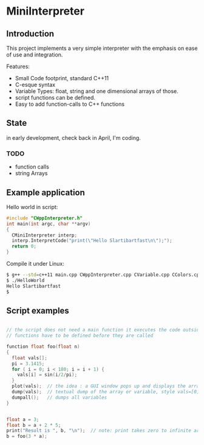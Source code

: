 # MiniInterpreter

## Introduction

This project implements a very simple interpreter with the emphasis on ease of use and integration.

Features:
- Small Code footprint, standard C++11
- C-esque syntax
- Variable Types: float, string and one dimensional arrays of those.
- script functions can be defined.
- Easy to add function-calls to C++ functions

## State
in early development, check back in April, I'm coding.

### TODO
- function calls
- string Arrays


## Example application


Hello world in script:

```c
#include "CWppInterpreter.h"
int main(int argc, char **argv)
{
  CMiniInterpreter interp;
  interp.InterpretCode("print(\"Hello Slartibartfast\n\");");
  return 0;
}
```

Compile it under Linux:

```bash
$ g++ --std=c++11 main.cpp CWppInterpreter.cpp CVariable.cpp CColors.cpp -o Hello
$ ./HelloWorld
Hello Slartibartfast
$
```

## Script examples
```c

// the script does not need a main function it executes the code outside a function definition
// functions have to be defined before they are called

function float foo(float n)
{
  float vals[];
  pi = 3.1415;
  for ( i = 0; i < 180; i = i + 1) {
    vals[i] = sin(i/2/pi);
  }
  plot(vals);  // the idea : a GUI window pops up and displays the array graphicaly
  dump(vals);  // textual dump of the array or variable, style vals=[0,1,2,3,4 ...];
  dumpall();   // dumps all variables
}


float a = 3;
float b = a + 2 * 5;
print("Result is ", b, "\n");  // note: print takes zero to infinite arguments and plots them all
b = foo(3 * a);


```







